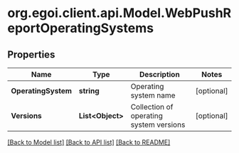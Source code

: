 # org.egoi.client.api.Model.WebPushReportOperatingSystems
## Properties

Name | Type | Description | Notes
------------ | ------------- | ------------- | -------------
**OperatingSystem** | **string** | Operating system name | [optional] 
**Versions** | **List&lt;Object&gt;** | Collection of operating system versions | [optional] 

[[Back to Model list]](../README.md#documentation-for-models) [[Back to API list]](../README.md#documentation-for-api-endpoints) [[Back to README]](../README.md)

